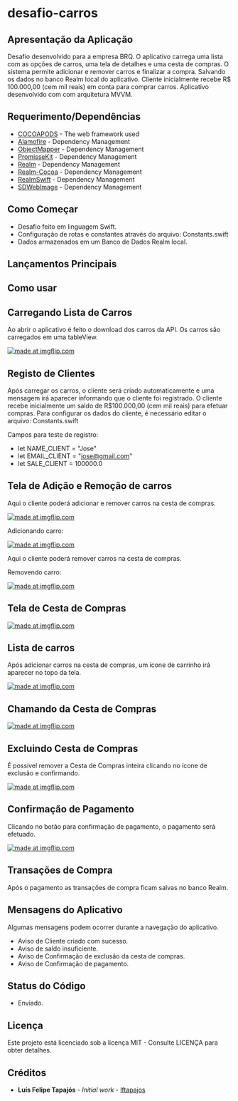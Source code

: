# desafio-carros

## Apresentação da Aplicação

Desafio desenvolvido para a empresa BRQ. O aplicativo carrega uma lista com as opções de carros, uma tela de detalhes e uma cesta de compras. O sistema permite adicionar e remover carros e finalizar a compra. Salvando os dados no banco Realm local do aplicativo. Cliente inicialmente recebe R$ 100.000,00 (cem mil reais) em conta para comprar carros. Aplicativo desenvolvido com com arquitetura MVVM.

## Requerimento/Dependências

* [COCOAPODS](https://cocoapods.org) - The web framework used
* [Alamofire](https://github.com/Alamofire/Alamofire) - Dependency Management
* [ObjectMapper](https://github.com/Hearst-DD/ObjectMapper) - Dependency Management
* [PromisseKit](https://github.com/mxcl/PromiseKit) - Dependency Management
* [Realm](https://github.com/realm) - Dependency Management
* [Realm-Cocoa](https://github.com/realm/realm-cocoa) - Dependency Management
* [RealmSwift](https://github.com/realm/realm-cocoa/tree/master/RealmSwift) - Dependency Management
* [SDWebImage](https://github.com/rs/SDWebImage) - Dependency Management

## Como Começar

- Desafio feito em linguagem Swift.
- Configuração de rotas e constantes através do arquivo: Constants.swift
- Dados armazenados em um Banco de Dados Realm local.

## Lançamentos Principais

## Como usar

## Carregando Lista de Carros

Ao abrir o aplicativo é feito o download dos carros da API. Os carros são carregados em uma tableView.

<a href="https://imgflip.com/gif/2cpj6r"><img src="https://i.imgflip.com/2cpj6r.gif" title="made at imgflip.com"/></a>

## Registo de Clientes

Após carregar os carros, o cliente será criado automaticamente e uma mensagem irá aparecer informando que o cliente foi registrado. O cliente recebe inicialmente um saldo de R$100.000,00 (cem mil reais) para efetuar compras. Para configurar os dados do cliente, é necessário editar o arquivo: Constants.swift

Campos para teste de registro:

- let NAME_CLIENT = "Jose"
- let EMAIL_CLIENT = "jose@gmail.com"
- let SALE_CLIENT = 100000.0

## Tela de Adição e Remoção de carros

Aqui o cliente poderá adicionar e remover carros na cesta de compras.

<a href="https://imgflip.com/gif/2cpjd2"><img src="https://i.imgflip.com/2cpjd2.gif" title="made at imgflip.com"/></a>

Adicionando carro:

<a href="https://imgflip.com/gif/2cpjla"><img src="https://i.imgflip.com/2cpjla.gif" title="made at imgflip.com"/></a>

Aqui o cliente poderá remover carros na cesta de compras.

Removendo carro:

<a href="https://imgflip.com/gif/2cpk26"><img src="https://i.imgflip.com/2cpk26.gif" title="made at imgflip.com"/></a>

## Tela de Cesta de Compras

<a href="https://imgflip.com/gif/2cpk7t"><img src="https://i.imgflip.com/2cpk7t.gif" title="made at imgflip.com"/></a>

## Lista de carros

Após adicionar carros na cesta de compras, um ícone de carrinho irá aparecer no topo da tela.

<a href="https://imgflip.com/gif/2cpkdg"><img src="https://i.imgflip.com/2cpkdg.gif" title="made at imgflip.com"/></a>

## Chamando da Cesta de Compras

<a href="https://imgflip.com/gif/2cpki5"><img src="https://i.imgflip.com/2cpki5.gif" title="made at imgflip.com"/></a>

## Excluindo Cesta de Compras

É possível remover a Cesta de Compras inteira clicando no ícone de exclusão e confirmando.

<a href="https://imgflip.com/gif/2cpkni"><img src="https://i.imgflip.com/2cpkni.gif" title="made at imgflip.com"/></a>

## Confirmação de Pagamento

Clicando no botão para confirmação de pagamento, o pagamento será efetuado.

<a href="https://imgflip.com/gif/2cpl5l"><img src="https://i.imgflip.com/2cpl5l.gif" title="made at imgflip.com"/></a>

## Transações de Compra

Após o pagamento as transações de compra ficam salvas no banco Realm.

## Mensagens do Aplicativo

Algumas mensagens podem ocorrer durante a navegação do aplicativo.

- Aviso de Cliente criado com sucesso.
- Aviso de saldo insuficiente.
- Aviso de Confirmação de exclusão da cesta de compras.
- Aviso de Confirmação de pagamento.

## Status do Código

- Enviado.

## Licença

Este projeto está licenciado sob a licença MIT - Consulte LICENÇA para obter detalhes.

## Créditos

* **Luís Felipe Tapajós** - *Initial work* - [lftapajos](https://github.com/lftapajos)

